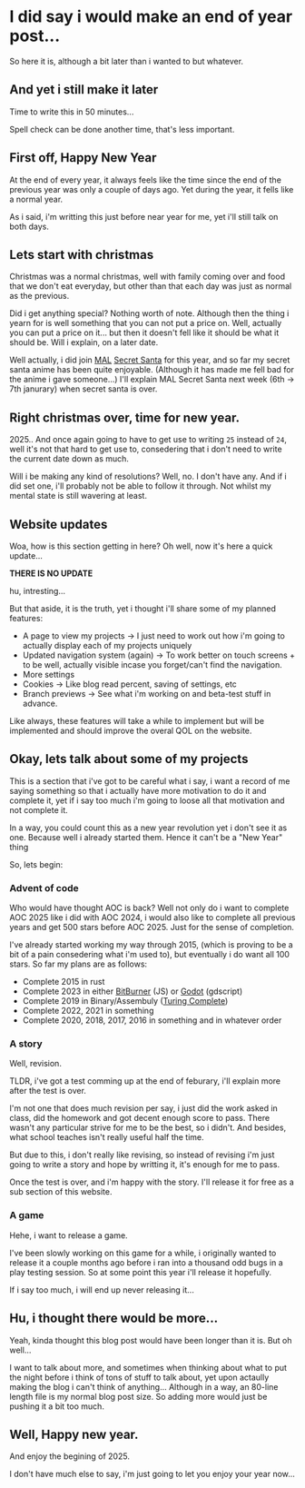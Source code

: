 # I did say i would make an end of year post...
So here it is, although a bit later than i wanted to but whatever.

## And yet i still make it later
Time to write this in 50 minutes...

Spell check can be done another time, that's less important.

## First off, Happy New Year
At the end of every year, it always feels like the time since the end of the previous year was only a couple of days ago.
Yet during the year, it fells like a normal year.

As i said, i'm writting this just before near year for me, yet i'll still talk on both days.

## Lets start with christmas
Christmas was a normal christmas, well with family coming over and food that we don't eat everyday, but other than that each day was just as normal as the previous.

Did i get anything special? Nothing worth of note. Although then the thing i yearn for is well something that you can not put a price on. Well, actually you can put a price on it... but then it doesn't fell like it should be what it should be.
Will i explain, on a later date.

Well actually, i did join [MAL](https://myanimelist.net) [Secret Santa](https://myanimelist.net/forum/?topicid=2189767) for this year, and so far my secret santa anime has been quite enjoyable. (Although it has made me fell bad for the anime i gave someone...)
I'll explain MAL Secret Santa next week (6th -> 7th janurary) when secret santa is over.

## Right christmas over, time for new year.
2025.. And once again going to have to get use to writing `25` instead of `24`, well it's not that hard to get use to, consedering that i don't need to write the current date down as much.

Will i be making any kind of resolutions? Well, no. I don't have any. And if i did set one, i'll probably not be able to follow it through. Not whilst my mental state is still wavering at least.

## Website updates
Woa, how is this section getting in here?
Oh well, now it's here a quick update...

**THERE IS NO UPDATE**

hu, intresting...

But that aside, it is the truth, yet i thought i'll share some of my planned features:
- A page to view my projects -> I just need to work out how i'm going to actually display each of my projects uniquely
- Updated navigation system (again) -> To work better on touch screens + to be well, actually visible incase you forget/can't find the navigation.
- More settings
- Cookies -> Like blog read percent, saving of settings, etc
- Branch previews -> See what i'm working on and beta-test stuff in advance.

Like always, these features will take a while to implement but will be implemented and should improve the overal QOL on the website.

## Okay, lets talk about some of my projects
This is a section that i've got to be careful what i say, i want a record of me saying something so that i actually have more motivation to do it and complete it, yet if i say too much i'm going to loose all that motivation and not complete it.

In a way, you could count this as a new year revolution yet i don't see it as one. Because well i already started them. Hence it can't be a "New Year" thing

So, lets begin:

### Advent of code
Who would have thought AOC is back? Well not only do i want to complete AOC 2025 like i did with AOC 2024, i would also like to complete all previous years and get 500 stars before AOC 2025. Just for the sense of completion.

I've already started working my way through 2015, (which is proving to be a bit of a pain consedering what i'm used to), but eventually i do want all 100 stars. So far my plans are as follows:
- Complete 2015 in rust
- Complete 2023 in either [BitBurner](https://github.com/bitburner-official/bitburner-src) (JS) or [Godot](https://godotengine.org/) (gdscript)
- Complete 2019 in Binary/Assembuly ([Turing Complete](https://store.steampowered.com/app/1444480/Turing_Complete/))
- Complete 2022, 2021 in something
- Complete 2020, 2018, 2017, 2016 in something and in whatever order

### A story
Well, revision.

TLDR, i've got a test comming up at the end of feburary, i'll explain more after the test is over.

I'm not one that does much revision per say, i just did the work asked in class, did the homework and got decent enough score to pass. There wasn't any particular strive for me to be the best, so i didn't.
And besides, what school teaches isn't really useful half the time.

But due to this, i don't really like revising, so instead of revising i'm just going to write a story and hope by writting it, it's enough for me to pass.

Once the test is over, and i'm happy with the story. I'll release it for free as a sub section of this website.

### A game
Hehe, i want to release a game.

I've been slowly working on this game for a while, i originally wanted to release it a couple months ago before i ran into a thousand odd bugs in a play testing session. So at some point this year i'll release it hopefully.

If i say too much, i will end up never releasing it...

## Hu, i thought there would be more...
Yeah, kinda thought this blog post would have been longer than it is. But oh well...

I want to talk about more, and sometimes when thinking about what to put the night before i think of tons of stuff to talk about, yet upon actaully making the blog i can't think of anything...
Although in a way, an 80-line length file is my normal blog post size. So adding more would just be pushing it a bit too much.

## Well, Happy new year.
And enjoy the begining of 2025.

I don't have much else to say, i'm just going to let you enjoy your year now...
